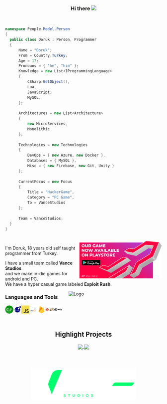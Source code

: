 <h3 align="center">Hi there <img src="https://media.giphy.com/media/hvRJCLFzcasrR4ia7z/giphy.gif" width="25px"></h2>

<br>
  
  ```cs
namespace People.Model.Person
{
    public class Doruk : Person, Programmer
    {
        Name = "Doruk";
        From = Country.Turkey;
        Age = 17;
        Pronouns = { "he", "him" };
        Knowledge = new List<IProgrammingLanguage>
        {
            CSharp.GetObject(),
            Lua,
            JavaScript,
            MySQL,
        };

        Architectures = new List<Architecture>
        {
            new MicroServices,
            Monolithic
        };

        Technologies = new Technologies
        {
            DevOps = { new Azure, new Docker },
            Databases = { MySQL },
            Misc = { new Firebase, new Git, Unity }
        };

        CurrentFocus = new Focus
        {
            Title = "HackerGame",
            Category = "PC Game",
            To = VanceStudios
        };

        Team = VanceStudios;
    }
}
  ```
 
 <br>
 
   <a href="https://play.google.com/store/apps/details?id=com.PuFGGs.VANCE&hl=en_US&gl=US">
      <img align="right" alt="Logo" src="https://github.com/PuFGGs/PuFGGs/blob/main/getongoogleplay.png?raw=true" height="120" />
  </a>
  
I'm Doruk, 18 years old self taught programmer from Turkey.
  
   I have a small team called **Vance Studios**  
   and we make in-die games for android and PC.  
   We have a hyper casual game labeled **Exploit Rush**.
   
   <a href="https://open.spotify.com/user/2124big2vornwmxhzqshjiuva">
      <img align="right" alt="Logo" src="https://github-listening-readme.vercel.app/api/spotify" width="300px"/>
  </a>
  

### Languages and Tools

<img align="left" height="26" src="https://raw.githubusercontent.com/github/explore/80688e429a7d4ef2fca1e82350fe8e3517d3494d/topics/csharp/csharp.png">
<img align="left" height="26" src="https://raw.githubusercontent.com/github/explore/80688e429a7d4ef2fca1e82350fe8e3517d3494d/topics/lua/lua.png">
<img align="left" height="26" src="https://raw.githubusercontent.com/github/explore/80688e429a7d4ef2fca1e82350fe8e3517d3494d/topics/javascript/javascript.png">
<img align="left" height="26" src="https://raw.githubusercontent.com/github/explore/80688e429a7d4ef2fca1e82350fe8e3517d3494d/topics/mysql/mysql.png">
<img align="left" height="26" src="https://raw.githubusercontent.com/github/explore/80688e429a7d4ef2fca1e82350fe8e3517d3494d/topics/firebase/firebase.png">
<img align="left" height="26" src="https://raw.githubusercontent.com/github/explore/80688e429a7d4ef2fca1e82350fe8e3517d3494d/topics/git/git.png">
<img align="left" height="26" src="https://raw.githubusercontent.com/github/explore/80688e429a7d4ef2fca1e82350fe8e3517d3494d/topics/unity/unity.png">

<br>
<br>
<br>

<h2 align="center">Highlight Projects</h2>

<p align="center">
  <a href="https://github.com/PuFGGs/cash-item-for-qb-core">
    <img align="center" src="https://github-readme-stats.vercel.app/api/pin/?username=pufggs&repo=cash-item-for-qb-core&theme=dark" />
  </a>
  
  <a href="https://github.com/PuFGGs/pufggs-viewmode">
     <img align="center" src="https://github-readme-stats.vercel.app/api/pin/?username=pufggs&repo=pufggs-viewmode&theme=dark" />
  </a>
</p>

<br>
<br>

<p align="center">
  <img alt="Logo" src="https://github.com/PuFGGs/PuFGGs/blob/main/vpng.png?raw=true" height="100px"/>
</p>
